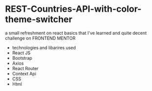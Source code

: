 # REST-Countries-API-with-color-theme-switcher
a small refreshment on react basics that I've learned and quite decent challenge on FRONTEND MENTOR 
- technologies and libarires used
 - React JS
 - Bootstrap
 - Axios
 - React Router
 - Context Api
 - CSS
 - Html

